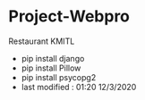 # Project-Webpro
Restaurant KMITL
- pip install django
- pip install Pillow
- pip install psycopg2
- last modified : 01:20 12/3/2020

